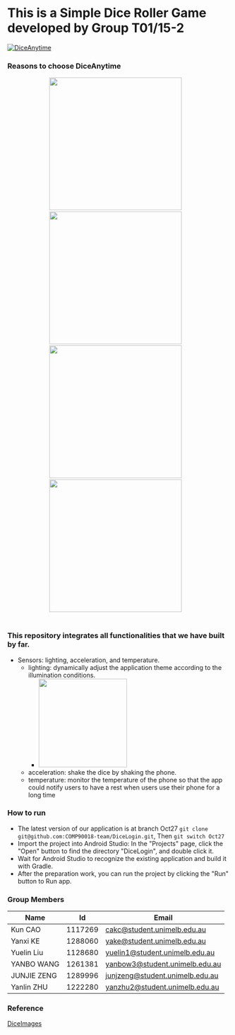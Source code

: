 # This is a Simple Dice Roller Game developed by Group T01/15-2
[![DiceAnytime](https://tva1.sinaimg.cn/large/008vxvgGgy1h7r1ai7q11j30zk0l340n.jpg)](https://www.youtube.com/watch?v=Ko75UJjmvjM "DiceAnytime")

###  Reasons to choose DiceAnytime
<div align='center'>
<img src=https://tva1.sinaimg.cn/large/008vxvgGgy1h7r0nd06qqj31hb0u0q5u.jpg width='300'>&emsp; 
<img src=https://tva1.sinaimg.cn/large/008vxvgGgy1h7r0nbkthcj31hs0u0q5s.jpg width='300'>&emsp; 
<img src=https://tva1.sinaimg.cn/large/008vxvgGgy1h7r0mgxvi6j31h70u0dla.jpg width='300'>&emsp;
<img src=https://tva1.sinaimg.cn/large/008vxvgGgy1h7r0vli3euj31h70u0whr.jpg width="300">&emsp;
</div><br> 

### This repository integrates all functionalities that we have built by far.   

- Sensors: lighting, acceleration, and temperature.
    - lighting: dynamically adjust the application theme according to the illumination conditions. 
        - <img src= https://tva1.sinaimg.cn/large/008vxvgGgy1h7r0nuw2tqj30xo0u0tbo.jpg height="200">
    - acceleration: shake the dice by shaking the phone.
    - temperature: monitor the temperature of the phone so that the app could notify users to have a rest when users use their phone for a long time

### How to run
- The latest version of our application is at branch Oct27
`git clone git@github.com:COMP90018-team/DiceLogin.git`, Then `git switch Oct27 `
- Import the project into Android Studio: In the "Projects" page, click the "Open" button to find the directory "DiceLogin", and double click it.
- Wait for Android Studio to recognize the existing application and build it with Gradle. 
- After the preparation work, you can run the project by clicking the "Run" button to Run app.



### Group Members 
| Name | Id | Email |
|---|----|----|
|Kun CAO|1117269|cakc@student.unimelb.edu.au |
|Yanxi KE|1288060|yake@student.unimelb.edu.au |
|Yuelin Liu  | 1128680   |yuelin1@student.unimelb.edu.au |
|YANBO WANG  | 1261381   |yanbow3@student.unimelb.edu.au |
|JUNJIE ZENG | 1289996   |junjzeng@student.unimelb.edu.au|
|Yanlin ZHU  | 1222280   |yanzhu2@student.unimelb.edu.au|

### Reference
[DiceImages](https://github.com/udacity/andfun-kotlin-dice-roller/raw/master/DiceImages.zip)
